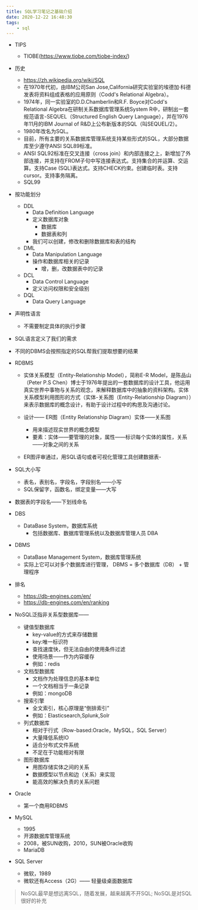 ```yaml
---
title: SQL学习笔记之基础介绍
date: 2020-12-22 16:48:30
tags:
    - sql
---
```


- TIPS
	- TIOBE(https://www.tiobe.com/tiobe-index/)


- 历史
	- https://zh.wikipedia.org/wiki/SQL
	- 在1970年代初，由IBM公司San Jose,California研究实验室的埃德加·科德发表将资料组成表格的应用原则（Codd's Relational Algebra）。
	- 1974年，同一实验室的D.D.Chamberlin和R.F. Boyce对Codd's Relational Algebra在研制关系数据库管理系统System R中，研制出一套规范语言-SEQUEL（Structured English Query Language），并在1976年11月的IBM Journal of R&D上公布新版本的SQL（叫SEQUEL/2）。
	- 1980年改名为SQL。
	- 目前，所有主要的关系数据库管理系统支持某些形式的SQL，大部分数据库至少遵守ANSI SQL89标准。
	- ANSI SQL92标准在交叉连接（cross join）和内部连接之上，新增加了外部连接，并支持在FROM子句中写连接表达式。支持集合的并运算、交运算。支持Case (SQL)表达式。支持CHECK约束。创建临时表。支持cursor。支持事务隔离。
	- SQL99


- 按功能划分
	- DDL
		- Data Definition Language
		- 定义数据库对象
			- 数据库
			- 数据表和列
		- 我们可以创建，修改和删除数据库和表的结构
	- DML
		- Data Manipulation Language
		- 操作和数据库相关的记录
			- 增，删，改数据表中的记录
	- DCL
		- Data Control Language
		- 定义访问权限和安全级别
	- DQL
		- Data Query Language


- 声明性语言
	- 不需要制定具体的执行步骤
- SQL语言定义了我们的需求
- 不同的DBMS会按照指定的SQL帮我们提取想要的结果

- RDBMS
	- 实体关系模型（Entity-Relationship Model），简称E-R Model，是陈品山（Peter P.S Chen）博士于1976年提出的一套数据库的设计工具，他运用真实世界中事物与关系的观念，来解释数据库中的抽象的资料架构。实体关系模型利用图形的方式（实体-关系图（Entity-Relationship Diagram））来表示数据库的概念设计，有助于设计过程中的构思及沟通讨论。

	- 设计—— ER图（Entity Relationship Diagram）实体——关系图
		- 用来描述现实世界的概念模型
		- 要素：实体——要管理的对象，属性——标识每个实体的属性，关系——对象之间的关系

	- ER图评审通过，用SQL语句或者可视化管理工具创建数据表-

- SQL大小写
	- 表名，表别名，字段名，字段别名——小写
	- SQL保留字，函数名，绑定变量——大写
- 数据表的字段名——下划线命名






- DBS
  - DataBase System，数据库系统
	- 包括数据库、数据库管理系统以及数据库管理人员 DBA

- DBMS
	- DataBase Management System，数据库管理系统
	- 实际上它可以对多个数据库进行管理， DBMS = 多个数据库（DB） + 管理程序

- 排名
	- https://db-engines.com/en/
  - https://db-engines.com/en/ranking


- NoSQL泛指非关系型数据库——
	- 键值型数据库
		- key-value的方式来存储数据
		- key:唯一标识符
		- 查找速度快，但无法自由的使用条件过滤
		- 使用场景——作为内容缓存
		- 例如：redis
	- 文档型数据库
		- 文档作为处理信息的基本单位
		- 一个文档相当于一条记录
		- 例如：mongoDB
	- 搜索引擎
		- 全文索引，核心原理是“倒排索引”
		- 例如：Elasticsearch,Splunk,Solr
	- 列式数据库
		- 相对于行式（Row-based:Oracle，MySQL，SQL Server）
		- 大量降低系统IO
		- 适合分布式文件系统
		- 不足在于功能相对有限
	- 图形数据库
		- 用图存储实体之间的关系
		- 数据模型以节点和边（关系）来实现
		- 能高效的解决负责的关系问题


- Oracle
	- 第一个商用RDBMS
- MySQL
	- 1995
	- 开源数据库管理系统
	- 2008，被SUN收购，2010，SUN被Oracle收购
	- MariaDB
- SQL Server
	- 微软，1989
	- 微软还有Access（2G）—— 轻量级桌面数据库


> NoSQL最早是想远离SQL，随着发展，越来越离不开SQL; NoSQL是对SQL很好的补充
